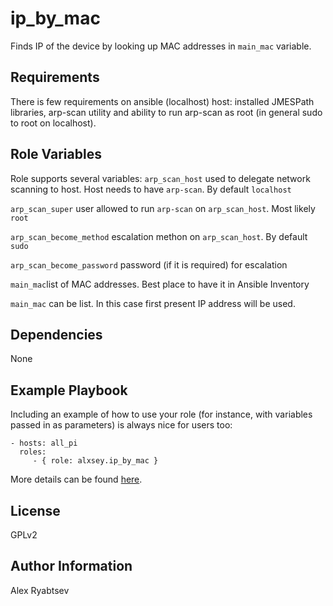 ip_by_mac
=========

Finds IP of the device by looking up MAC addresses in `main_mac` variable.

Requirements
------------

There is few requirements on ansible (localhost) host: installed JMESPath libraries, 
arp-scan utility and ability to run arp-scan as root (in general sudo to root on localhost).

Role Variables
--------------
Role supports several variables:
`arp_scan_host` used to delegate network scanning to host. Host needs to have `arp-scan`. By default `localhost`

`arp_scan_super` user allowed to run `arp-scan` on `arp_scan_host`. Most likely `root`

`arp_scan_become_method` escalation methon on `arp_scan_host`. By default `sudo`

`arp_scan_become_password` password (if it is required) for escalation

`main_mac`list of MAC addresses. Best place to have it in Ansible Inventory

`main_mac` can be list. In this case first present IP address will be used.

Dependencies
------------
None

Example Playbook
----------------

Including an example of how to use your role (for instance, with variables passed in as parameters) is always nice for users too:

    - hosts: all_pi
      roles:
         - { role: alxsey.ip_by_mac }
         
More details can be found [here](example/).

License
-------

GPLv2

Author Information
------------------

Alex Ryabtsev
